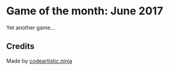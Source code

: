 Game of the month: June 2017
============================
Yet another game...

Credits
-------
Made by [codeartistic.ninja](http://the.codeartistic.ninja/)
